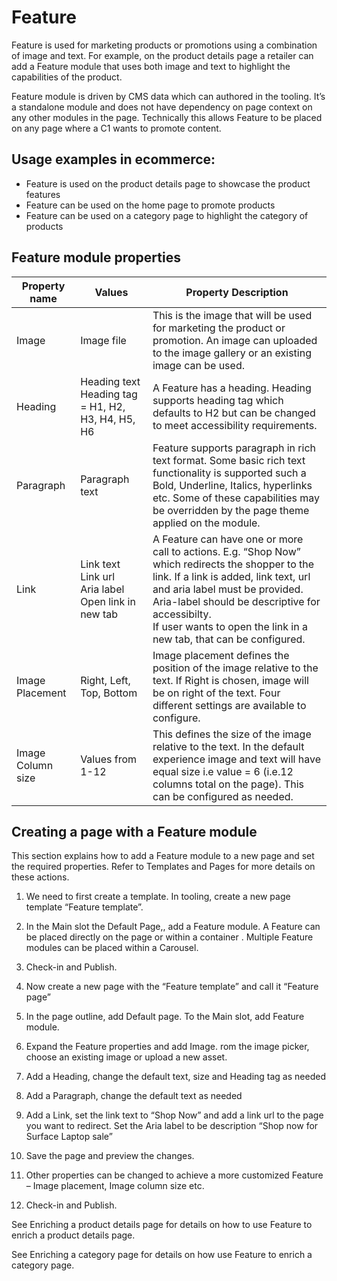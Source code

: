 # Feature

Feature is used for marketing products or promotions using a combination of image and text. For example, on the product details page a retailer can add a Feature module that uses both image and text to highlight the capabilities of the product. 

Feature module is driven by CMS data which can authored in the tooling. It’s a standalone module and does not have dependency on page context on any other modules in the page. Technically this allows Feature to be placed on any page where a C1 wants to promote content.

## Usage examples in ecommerce:

* Feature is used on the product details page to showcase the product features
* Feature can be used on the home page to promote products
* Feature can be used on a category page to highlight the category of products

## Feature module properties

| Property name     | Values                                                       | Property Description                                         |
| ----------------- | ------------------------------------------------------------ | ------------------------------------------------------------ |
| Image             | Image file                                                   | This is the image that will be used for marketing the product or   promotion. An image can uploaded to the image gallery or an existing   image can be used. |
| Heading           | Heading text<br />Heading tag = H1, H2, H3, H4, H5, H6       | A Feature has a heading. Heading supports heading tag which defaults   to H2 but can be changed to meet accessibility requirements. |
| Paragraph         | Paragraph text                                               | Feature supports paragraph in rich text format. Some basic rich text   functionality is supported such a Bold, Underline, Italics, hyperlinks etc. Some of these capabilities may be overridden by the page theme applied on the module. |
| Link              | Link text<br />Link url<br />Aria label<br />Open link in new tab | A Feature can have one or more call to   actions. E.g. “Shop Now” which redirects the shopper to the link. If a link   is added, link text, url and aria label must be provided.<br />Aria-label should be descriptive for   accessibilty.<br />If user wants to open the link in a new   tab, that can be configured. |
| Image Placement   | Right, Left, Top, Bottom                                     | Image placement defines the position of the image relative to the text. If Right is chosen, image will be on right of the text. Four different settings are available to configure. |
| Image Column size | Values from 1-12                                             | This defines the size of the image relative to the text. In the   default experience image and text will have equal size i.e value = 6  (i.e.12 columns total on the page). This can   be configured as needed. |

##  

## Creating a page with a Feature module

This section explains how to add a Feature module to a new page and set the required properties. Refer to Templates and Pages for more details on these actions.

1. We need to first create a template. In tooling, create a new page template “Feature template”.

2. In the Main slot the Default Page,, add a Feature module. A Feature can be placed directly on the page or within a container <link>. Multiple Feature modules can be placed within a Carousel<link>.

3. Check-in and Publish. 

4. Now create a new page with the “Feature template” and call it “Feature page”

5. In the page outline, add Default page. To the Main slot, add Feature module.

6. Expand the Feature properties and add Image. rom the image picker, choose an existing image or upload a new asset. 

7. Add a Heading, change the default text, size and Heading tag as needed

8. Add a Paragraph, change the default text as needed

9. Add a Link, set the link text to “Shop Now” and add a link url to the page you want to redirect. Set the Aria label to be description “Shop now for Surface Laptop sale”

10. Save the page and preview the changes.

11. Other properties can be changed to achieve a more customized Feature – Image placement, Image column size etc.

12. Check-in and Publish.

    

See Enriching a product details page for details on how to use Feature to enrich a product details page.

See Enriching a category page for details on how use Feature to enrich a category page. 

